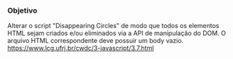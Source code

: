 ### Objetivo
Alterar o script "Disappearing Circles" de modo que todos os elementos HTML sejam criados e/ou eliminados via a API de manipulação do DOM.
O arquivo HTML correspondente deve possuir um body vazio.
https://www.lcg.ufrj.br/cwdc/3-javascript/3.7.html
